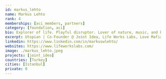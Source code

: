 ```yaml
---
id: markus_lehto
name: Markus Lehto
rank: 4
memberships: [aci_members, partners]
category: [foundation, aci]
bio: Explorer of life. Playful disruptor. Lover of nature, music, and beauty in all its forms. Real estate developer & consultant. Entrepreneur for good.
excerpt: Utopian | Co-Founder @ Joint Idea, Life Works Labs, Love Mafia, Urbanista Labs
linkedin: https://www.linkedin.com/in/markuswlehto/
websites: https://www.lifeworkslabs.com/
image: ./markus_lehto.jpeg
projects: [joint_idea]
countries: [Turkey]
cities: [Istanbul]
private: 0
---
```

